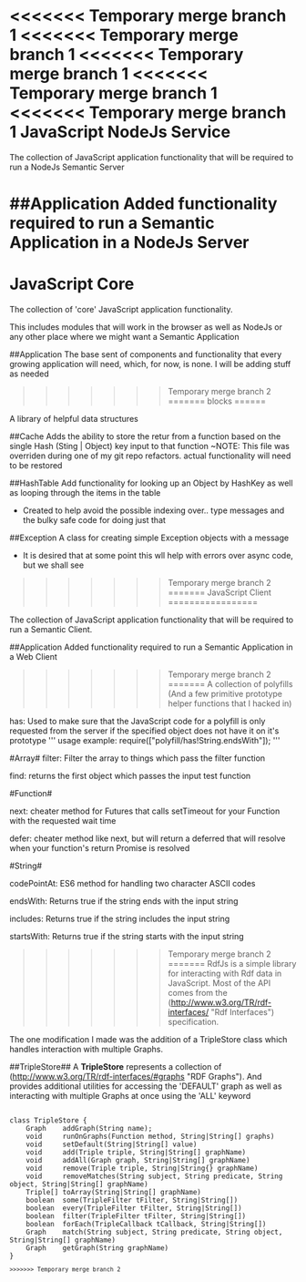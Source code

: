 <<<<<<< Temporary merge branch 1
<<<<<<< Temporary merge branch 1
<<<<<<< Temporary merge branch 1
<<<<<<< Temporary merge branch 1
<<<<<<< Temporary merge branch 1
JavaScript NodeJs Service
=========================

The collection of JavaScript application functionality that will be required to run a NodeJs Semantic Server  

##Application
Added functionality required to run a Semantic Application in a NodeJs Server
=======
JavaScript Core
===============

The collection of 'core' JavaScript application functionality.  

This includes modules that will work in the browser as well as NodeJs or any other place where we might want a Semantic Application

##Application
The base sent of components and functionality that every growing application will need, which, for now, is none.  I will be adding stuff as needed

>>>>>>> Temporary merge branch 2
=======
blocks
======

A library of helpful data structures

##Cache
Adds the ability to store the retur from a function based on the single Hash (Sting | Object) key input to that function
~NOTE: This file was overriden during one of my git repo refactors.  actual functionality will need to be restored

##HashTable
Add functionality for looking up an Object by HashKey as well as looping through the items in the table
* Created to help avoid the possible indexing over.. type messages and the bulky safe code for doing just that

##Exception
A class for creating simple Exception objects with a message
* It is desired that at some point this wll help with errors over async code, but we shall see


>>>>>>> Temporary merge branch 2
=======
JavaScript Client
=================

The collection of JavaScript application functionality that will be required to run a Semantic Client.  

##Application
Added functionality required to run a Semantic Application in a Web Client

>>>>>>> Temporary merge branch 2
=======
A collection of polyfills (And a few primitive prototype helper functions that I hacked in)

has: Used to make sure that the JavaScript code for a polyfill is only requested from the server if the specified object does not have it on it's prototype
'''
usage example:
require(["polyfill/has!String.endsWith"]);
'''

#Array#
filter: Filter the array to things which pass the filter function

find: returns the first object which passes the input test function

#Function#

next:  cheater method for Futures that calls setTimeout for your Function with the requested wait time

defer: cheater method like next, but will return a deferred that will resolve when your function's return Promise is resolved

#String#

codePointAt: ES6 method for handling two character ASCII codes

endsWith: Returns true if the string ends with the input string

includes: Returns true if the string includes the input string

startsWith: Returns true if the string starts with the input string
>>>>>>> Temporary merge branch 2
=======
RdfJs is a simple library for interacting with Rdf data in JavaScript.  Most of the API comes from the (http://www.w3.org/TR/rdf-interfaces/ "Rdf Interfaces") specification.

The one modification I made was the addition of a TripleStore class which handles interaction with multiple Graphs.


##TripleStore##
A **TripleStore** represents a collection of (http://www.w3.org/TR/rdf-interfaces/#graphs "RDF Graphs").  And provides additional utilities for accessing the 'DEFAULT' graph as well as interacting with multiple Graphs at once using the 'ALL' keyword

<code>
class TripleStore {
    Graph    addGraph(String name);
    void     runOnGraphs(Function method, String|String[] graphs)
    void     setDefault(String|String[] value)
    void     add(Triple triple, String|String[] graphName)
    void     addAll(Graph graph, String|String[] graphName)
    void     remove(Triple triple, String|String{} graphName)
    void     removeMatches(String subject, String predicate, String object, String|String[] graphName)
    Triple[] toArray(String|String[] graphName)
    boolean  some(TripleFilter tFilter, String|String[])
    boolean  every(TripleFilter tFilter, String|String[])
    boolean  filter(TripleFilter tFilter, String|String[])
    boolean  forEach(TripleCallback tCallback, String|String[])
    Graph    match(String subject, String predicate, String object, String|String[] graphName)
    Graph    getGraph(String graphName)
}
<code>
>>>>>>> Temporary merge branch 2
